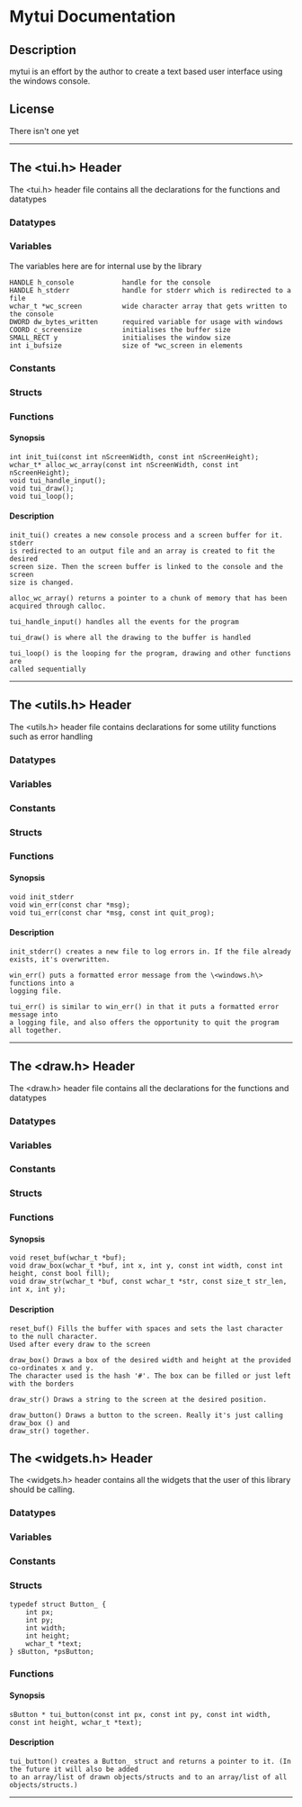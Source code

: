 # Mytui Documentation

## Description

mytui is an effort by the author to create a text based user interface using the windows console.

## License

There isn't one yet

---
## The \<tui.h\> Header

The \<tui.h\> header file contains all the declarations for the functions and datatypes

### Datatypes

### Variables

The variables here are for internal use by the library

    HANDLE h_console            handle for the console
    HANDLE h_stderr             handle for stderr which is redirected to a file
    wchar_t *wc_screen          wide character array that gets written to the console
    DWORD dw_bytes_written      required variable for usage with windows
    COORD c_screensize          initialises the buffer size
    SMALL_RECT y                initialises the window size
    int i_bufsize               size of *wc_screen in elements


### Constants

### Structs

### Functions

#### Synopsis

    int init_tui(const int nScreenWidth, const int nScreenHeight);
    wchar_t* alloc_wc_array(const int nScreenWidth, const int nScreenHeight);
    void tui_handle_input();
    void tui_draw();
    void tui_loop();
    

#### Description

    init_tui() creates a new console process and a screen buffer for it. stderr
    is redirected to an output file and an array is created to fit the desired
    screen size. Then the screen buffer is linked to the console and the screen
    size is changed.

    alloc_wc_array() returns a pointer to a chunk of memory that has been
    acquired through calloc.

    tui_handle_input() handles all the events for the program

    tui_draw() is where all the drawing to the buffer is handled

    tui_loop() is the looping for the program, drawing and other functions are
    called sequentially


---
## The \<utils.h\> Header

The \<utils.h\> header file contains declarations for some utility functions such as error handling

### Datatypes

### Variables

### Constants

### Structs

### Functions

#### Synopsis
    
    void init_stderr
    void win_err(const char *msg);
    void tui_err(const char *msg, const int quit_prog);


#### Description

    init_stderr() creates a new file to log errors in. If the file already
    exists, it's overwritten.

    win_err() puts a formatted error message from the \<windows.h\> functions into a
    logging file.

    tui_err() is similar to win_err() in that it puts a formatted error message into
    a logging file, and also offers the opportunity to quit the program all together.


---
## The \<draw.h\> Header

The \<draw.h\> header file contains all the declarations for the functions and datatypes

### Datatypes

### Variables

### Constants

### Structs

### Functions

#### Synopsis

    void reset_buf(wchar_t *buf);
    void draw_box(wchar_t *buf, int x, int y, const int width, const int height, const bool fill);
    void draw_str(wchar_t *buf, const wchar_t *str, const size_t str_len, int x, int y);


#### Description
    
    reset_buf() Fills the buffer with spaces and sets the last character to the null character.
    Used after every draw to the screen

    draw_box() Draws a box of the desired width and height at the provided co-ordinates x and y.
    The character used is the hash '#'. The box can be filled or just left with the borders

    draw_str() Draws a string to the screen at the desired position.

    draw_button() Draws a button to the screen. Really it's just calling draw_box () and 
    draw_str() together.


## The \<widgets.h\> Header

The \<widgets.h\> header contains all the widgets that the user of this library should be calling.

### Datatypes

### Variables

### Constants

### Structs

    typedef struct Button_ {
        int px;
        int py;
        int width;
        int height;
        wchar_t *text;
    } sButton, *psButton;

### Functions

#### Synopsis
    
    sButton * tui_button(const int px, const int py, const int width, const int height, wchar_t *text);

#### Description

    tui_button() creates a Button_ struct and returns a pointer to it. (In the future it will also be added
    to an array/list of drawn objects/structs and to an array/list of all objects/structs.)


---
